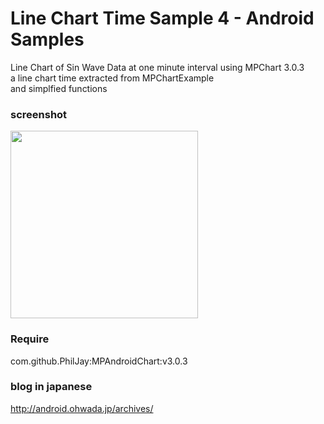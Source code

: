 Line Chart Time Sample 4 - Android Samples
===============

Line Chart of 
Sin Wave Data at one minute interval using MPChart 3.0.3<br/> 
a line chart time extracted from MPChartExample <br/>
 and simplfied functions <br/>
### screenshot <br/>

<image src="https://raw.githubusercontent.com/ohwada/Android_Samples/master/LineChartTimeSample4/screenshot/screenshot_line_vhart_time.png" width="300" /><br/>

### Require
com.github.PhilJay:MPAndroidChart:v3.0.3

### blog in japanese
http://android.ohwada.jp/archives/



